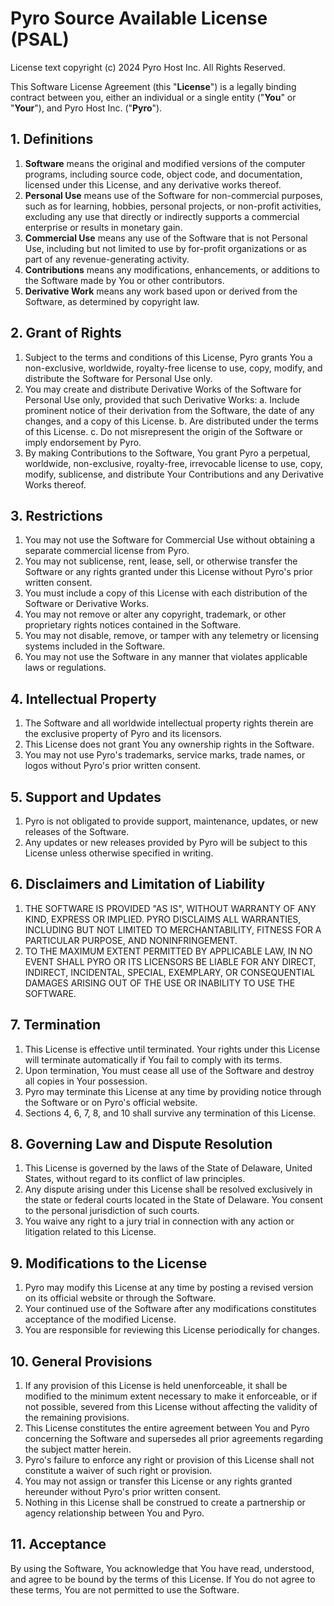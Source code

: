 # Pyro Source Available License (PSAL)

License text copyright (c) 2024 Pyro Host Inc. All Rights Reserved.

This Software License Agreement (this "**License**") is a legally binding contract between you, either an individual or a single entity ("**You**" or "**Your**"), and Pyro Host Inc. ("**Pyro**").

## 1. Definitions

1. **Software** means the original and modified versions of the computer programs, including source code, object code, and documentation, licensed under this License, and any derivative works thereof.
2. **Personal Use** means use of the Software for non-commercial purposes, such as for learning, hobbies, personal projects, or non-profit activities, excluding any use that directly or indirectly supports a commercial enterprise or results in monetary gain.
3. **Commercial Use** means any use of the Software that is not Personal Use, including but not limited to use by for-profit organizations or as part of any revenue-generating activity.
4. **Contributions** means any modifications, enhancements, or additions to the Software made by You or other contributors.
5. **Derivative Work** means any work based upon or derived from the Software, as determined by copyright law.

## 2. Grant of Rights

1. Subject to the terms and conditions of this License, Pyro grants You a non-exclusive, worldwide, royalty-free license to use, copy, modify, and distribute the Software for Personal Use only.
2. You may create and distribute Derivative Works of the Software for Personal Use only, provided that such Derivative Works:
   a. Include prominent notice of their derivation from the Software, the date of any changes, and a copy of this License.
   b. Are distributed under the terms of this License.
   c. Do not misrepresent the origin of the Software or imply endorsement by Pyro.
3. By making Contributions to the Software, You grant Pyro a perpetual, worldwide, non-exclusive, royalty-free, irrevocable license to use, copy, modify, sublicense, and distribute Your Contributions and any Derivative Works thereof.

## 3. Restrictions

1. You may not use the Software for Commercial Use without obtaining a separate commercial license from Pyro.
2. You may not sublicense, rent, lease, sell, or otherwise transfer the Software or any rights granted under this License without Pyro's prior written consent.
3. You must include a copy of this License with each distribution of the Software or Derivative Works.
4. You may not remove or alter any copyright, trademark, or other proprietary rights notices contained in the Software.
5. You may not disable, remove, or tamper with any telemetry or licensing systems included in the Software.
6. You may not use the Software in any manner that violates applicable laws or regulations.

## 4. Intellectual Property

1. The Software and all worldwide intellectual property rights therein are the exclusive property of Pyro and its licensors.
2. This License does not grant You any ownership rights in the Software.
3. You may not use Pyro's trademarks, service marks, trade names, or logos without Pyro's prior written consent.

## 5. Support and Updates

1. Pyro is not obligated to provide support, maintenance, updates, or new releases of the Software.
2. Any updates or new releases provided by Pyro will be subject to this License unless otherwise specified in writing.

## 6. Disclaimers and Limitation of Liability

1. THE SOFTWARE IS PROVIDED "AS IS", WITHOUT WARRANTY OF ANY KIND, EXPRESS OR IMPLIED. PYRO DISCLAIMS ALL WARRANTIES, INCLUDING BUT NOT LIMITED TO MERCHANTABILITY, FITNESS FOR A PARTICULAR PURPOSE, AND NONINFRINGEMENT.
2. TO THE MAXIMUM EXTENT PERMITTED BY APPLICABLE LAW, IN NO EVENT SHALL PYRO OR ITS LICENSORS BE LIABLE FOR ANY DIRECT, INDIRECT, INCIDENTAL, SPECIAL, EXEMPLARY, OR CONSEQUENTIAL DAMAGES ARISING OUT OF THE USE OR INABILITY TO USE THE SOFTWARE.

## 7. Termination

1. This License is effective until terminated. Your rights under this License will terminate automatically if You fail to comply with its terms.
2. Upon termination, You must cease all use of the Software and destroy all copies in Your possession.
3. Pyro may terminate this License at any time by providing notice through the Software or on Pyro's official website.
4. Sections 4, 6, 7, 8, and 10 shall survive any termination of this License.

## 8. Governing Law and Dispute Resolution

1. This License is governed by the laws of the State of Delaware, United States, without regard to its conflict of law principles.
2. Any dispute arising under this License shall be resolved exclusively in the state or federal courts located in the State of Delaware. You consent to the personal jurisdiction of such courts.
3. You waive any right to a jury trial in connection with any action or litigation related to this License.

## 9. Modifications to the License

1. Pyro may modify this License at any time by posting a revised version on its official website or through the Software.
2. Your continued use of the Software after any modifications constitutes acceptance of the modified License.
3. You are responsible for reviewing this License periodically for changes.

## 10. General Provisions

1. If any provision of this License is held unenforceable, it shall be modified to the minimum extent necessary to make it enforceable, or if not possible, severed from this License without affecting the validity of the remaining provisions.
2. This License constitutes the entire agreement between You and Pyro concerning the Software and supersedes all prior agreements regarding the subject matter herein.
3. Pyro's failure to enforce any right or provision of this License shall not constitute a waiver of such right or provision.
4. You may not assign or transfer this License or any rights granted hereunder without Pyro's prior written consent.
5. Nothing in this License shall be construed to create a partnership or agency relationship between You and Pyro.

## 11. Acceptance

By using the Software, You acknowledge that You have read, understood, and agree to be bound by the terms of this License. If You do not agree to these terms, You are not permitted to use the Software.
